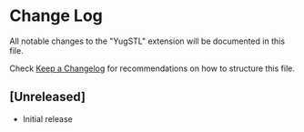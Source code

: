 # Change Log

All notable changes to the "YugSTL" extension will be documented in this file.

Check [Keep a Changelog](http://keepachangelog.com/) for recommendations on how to structure this file.

## [Unreleased]

- Initial release